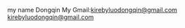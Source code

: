 my name Dongqin
My Gmail:kirebyluodongqin@gmail.com
kirebyluodongqin@gmail.com

<!--
**839993shok/839993shok** is a ✨ _special_ ✨ repository because its `README.md` (this file) appears on your GitHub profile.

Here are some ideas to get you started:

- 🔭 I’m currently working on ...
- 🌱 I’m currently learning ...
- 👯 I’m looking to collaborate on ...
- 🤔 I’m looking for help with ...
- 💬 Ask me about ...
- 📫 How to reach me: ...kirebyluodongqin@gmail.com
- 😄 Pronouns: ...
- ⚡ Fun fact: ...
--
